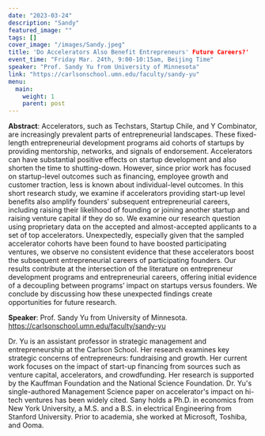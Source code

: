 ```yaml
---
date: "2023-03-24"
description: "Sandy"
featured_image: ""
tags: []
cover_image: "/images/Sandy.jpeg"
title: 'Do Accelerators Also Benefit Entrepreneurs' Future Careers?'
event_time: "Friday Mar. 24th, 9:00-10:15am, Beijing Time"
speaker: "Prof. Sandy Yu from University of Minnesota"
link: "https://carlsonschool.umn.edu/faculty/sandy-yu"
menu:
  main:
    weight: 1
    parent: post
---
```


**Abstract**: Accelerators, such as Techstars, Startup Chile, and Y Combinator, are increasingly prevalent parts of entrepreneurial landscapes. These fixed-length entrepreneurial development programs aid cohorts of startups by providing mentorship, networks, and signals of endorsement. Accelerators can have substantial positive effects on startup development and also shorten the time to shutting-down. However, since prior work has focused on startup-level outcomes such as financing, employee growth and customer traction, less is known about individual-level outcomes. In this short research study, we examine if accelerators providing start-up level benefits also amplify founders’ subsequent entrepreneurial careers, including raising their likelihood of founding or joining another startup and raising venture capital if they do so. We examine our research question using proprietary data on the accepted and almost-accepted applicants to a set of top accelerators. Unexpectedly, especially given that the sampled accelerator cohorts have been found to have boosted participating ventures, we observe no consistent evidence that these accelerators boost the subsequent entrepreneurial careers of participating founders. Our results contribute at the intersection of the literature on entrepreneur development programs and entrepreneurial careers, offering initial evidence of a decoupling between programs’ impact on startups versus founders. We conclude by discussing how these unexpected findings create opportunities for future research.

**Speaker**: Prof. Sandy Yu from University of Minnesota. https://carlsonschool.umn.edu/faculty/sandy-yu

Dr. Yu is an assistant professor in strategic management and entrepreneurship at the Carlson School. Her research examines key strategic concerns of entrepreneurs: fundraising and growth. Her current work focuses on the impact of start-up financing from sources such as venture capital, accelerators, and crowdfunding. Her research is supported by the Kauffman Foundation and the National Science Foundation. Dr. Yu's single-authored Management Science paper on accelerator's impact on hi-tech ventures has been widely cited. Sany holds a Ph.D. in economics from New York University, a M.S. and a B.S. in electrical Engineering from Stanford University. Prior to academia, she worked at Microsoft, Toshiba, and Ooma.
